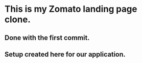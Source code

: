 # This is my Zomato landing page clone.

## Done with the first commit.

## Setup created here for our application.
